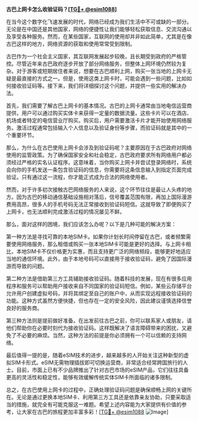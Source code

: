 **古巴上网卡怎么收验证码？[[TG💪+ @esim1088](https://t.me/s/esim1088)]**

在当今这个数字化飞速发展的时代，网络已经成为我们生活中不可或缺的一部分。无论是在中国还是其他国家，网络的便捷性让我们能够轻松获取信息、交流沟通以及享受各种服务。然而，在某些国家，互联网的使用却并非如此简单，尤其是在像古巴这样的地方，网络资源的获取和使用常常受到限制。

古巴作为一个社会主义国家，其互联网发展起步较晚，且长期受到政府的严格管控。尽管近年来古巴政府逐步开放了部分网络服务，但整体上网环境仍然较为复杂。对于游客或短期居住者来说，想要在古巴顺利上网，购买一张当地的上网卡无疑是最直接的方式之一。但是，使用这类上网卡时，可能会遇到一些问题，比如如何接收验证码等。接下来，我们将详细探讨这个问题，并提供一些实用的解决办法。

首先，我们需要了解古巴上网卡的基本情况。古巴的上网卡通常由当地电信运营商提供，用户可以通过购买实体卡来获得一定量的数据流量。这些卡片可以在酒店、机场或者特定的电信营业厅购买。购买后，用户需要激活卡片才能开始使用网络服务。激活过程通常包括输入个人信息以及验证身份等步骤，而验证码就是其中的一个重要环节。

那么，为什么在古巴使用上网卡会涉及到验证码呢？主要原因在于古巴政府对网络使用的监管政策。为了确保国家安全和社会稳定，古巴政府要求所有网络用户都必须经过严格的实名认证程序。这意味着，当你购买上网卡并尝试登录网络时，系统会向你的手机发送一条包含验证码的信息，你需要将这条信息输入到指定页面完成验证。只有通过这一流程，你才能正式成为合法的网络使用者。

然而，对于许多初次接触古巴网络服务的人来说，这个环节往往是最让人头疼的地方。因为古巴的移动通信基础设施相对落后，信号覆盖范围有限，再加上国际漫游费用高昂，很多人的手机号码无法正常接收到验证码短信。这就导致了即便购买了上网卡，也无法顺利完成激活过程的情况屡见不鲜。

那么，面对这样的困境，我们应该怎么办呢？以下是几种可能的解决方案：

第一种方法是寻找可靠的本地SIM卡。如果你计划长时间停留在古巴，或者频繁需要使用网络服务，那么租借或购买一张本地SIM卡可能是更好的选择。与上网卡相比，本地SIM卡不仅价格更为实惠，而且支持更广泛的网络频段，能够更好地适应当地的通信环境。此外，由于本地号码可以直接用于接收验证码，避免了因国际漫游而导致的问题。

第二种方法是借助第三方工具辅助接收验证码。随着科技的发展，现在有很多应用程序和服务可以帮助用户接收来自不同国家的验证码短信。例如，某些云存储平台允许用户创建虚拟号码，并将其绑定至自己的账户中，从而实现远程接收验证码的功能。这种方式虽然方便快捷，但也存在一定的安全风险，因此建议谨慎选择信誉良好的服务商。

第三种方法则是提前做好准备。在出发前往古巴之前，你可以联系家人或朋友，请他们帮助你在必要时刻代为接收验证码。这样既解决了语言障碍带来的困扰，又避免了不必要的麻烦。当然，这种方法的前提是你必须拥有一个可以信赖的支持网络。

最后值得一提的是，随着eSIM技术的进步，越来越多的人开始关注这种新型的虚拟SIM卡形式。eSIM无需物理插拔即可切换运营商，非常适合经常跨国旅行的人士。目前，市面上已有不少品牌推出了针对古巴市场的eSIM产品，它们往往具备更高的灵活性和稳定性，能够有效缓解传统实体SIM卡所面临的诸多限制。

总之，在古巴使用上网卡的过程中，正确处理验证码问题是确保顺畅上网的关键所在。无论是通过更换本地SIM卡、利用第三方工具还是依靠亲友协助，只要采取适当的措施，就完全有可能克服这一难题。希望上述内容能为大家提供有价值的参考，让大家在古巴的旅程更加丰富多彩！[[TG💪+ @esim1088](https://t.me/s/esim1088) ![Image](https://i.postimg.cc/4NQfJmqS/Snipaste-2025-05-13-00-14-12.png)]
